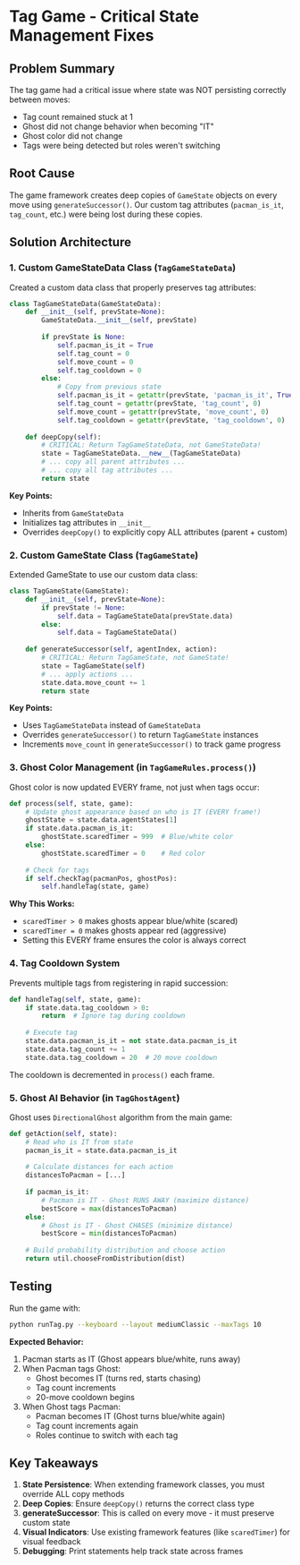 # Tag Game - Critical State Management Fixes

## Problem Summary
The tag game had a critical issue where state was NOT persisting correctly between moves:
- Tag count remained stuck at 1
- Ghost did not change behavior when becoming "IT"
- Ghost color did not change
- Tags were being detected but roles weren't switching

## Root Cause
The game framework creates deep copies of `GameState` objects on every move using `generateSuccessor()`. Our custom tag attributes (`pacman_is_it`, `tag_count`, etc.) were being lost during these copies.

## Solution Architecture

### 1. Custom GameStateData Class (`TagGameStateData`)
Created a custom data class that properly preserves tag attributes:

```python
class TagGameStateData(GameStateData):
    def __init__(self, prevState=None):
        GameStateData.__init__(self, prevState)
        
        if prevState is None:
            self.pacman_is_it = True
            self.tag_count = 0
            self.move_count = 0
            self.tag_cooldown = 0
        else:
            # Copy from previous state
            self.pacman_is_it = getattr(prevState, 'pacman_is_it', True)
            self.tag_count = getattr(prevState, 'tag_count', 0)
            self.move_count = getattr(prevState, 'move_count', 0)
            self.tag_cooldown = getattr(prevState, 'tag_cooldown', 0)
    
    def deepCopy(self):
        # CRITICAL: Return TagGameStateData, not GameStateData!
        state = TagGameStateData.__new__(TagGameStateData)
        # ... copy all parent attributes ...
        # ... copy all tag attributes ...
        return state
```

**Key Points:**
- Inherits from `GameStateData`
- Initializes tag attributes in `__init__`
- Overrides `deepCopy()` to explicitly copy ALL attributes (parent + custom)

### 2. Custom GameState Class (`TagGameState`)
Extended GameState to use our custom data class:

```python
class TagGameState(GameState):
    def __init__(self, prevState=None):
        if prevState != None:
            self.data = TagGameStateData(prevState.data)
        else:
            self.data = TagGameStateData()
    
    def generateSuccessor(self, agentIndex, action):
        # CRITICAL: Return TagGameState, not GameState!
        state = TagGameState(self)
        # ... apply actions ...
        state.data.move_count += 1
        return state
```

**Key Points:**
- Uses `TagGameStateData` instead of `GameStateData`
- Overrides `generateSuccessor()` to return `TagGameState` instances
- Increments `move_count` in `generateSuccessor()` to track game progress

### 3. Ghost Color Management (in `TagGameRules.process()`)
Ghost color is now updated EVERY frame, not just when tags occur:

```python
def process(self, state, game):
    # Update ghost appearance based on who is IT (EVERY frame!)
    ghostState = state.data.agentStates[1]
    if state.data.pacman_is_it:
        ghostState.scaredTimer = 999  # Blue/white color
    else:
        ghostState.scaredTimer = 0    # Red color
    
    # Check for tags
    if self.checkTag(pacmanPos, ghostPos):
        self.handleTag(state, game)
```

**Why This Works:**
- `scaredTimer > 0` makes ghosts appear blue/white (scared)
- `scaredTimer = 0` makes ghosts appear red (aggressive)
- Setting this EVERY frame ensures the color is always correct

### 4. Tag Cooldown System
Prevents multiple tags from registering in rapid succession:

```python
def handleTag(self, state, game):
    if state.data.tag_cooldown > 0:
        return  # Ignore tag during cooldown
    
    # Execute tag
    state.data.pacman_is_it = not state.data.pacman_is_it
    state.data.tag_count += 1
    state.data.tag_cooldown = 20  # 20 move cooldown
```

The cooldown is decremented in `process()` each frame.

### 5. Ghost AI Behavior (in `TagGhostAgent`)
Ghost uses `DirectionalGhost` algorithm from the main game:

```python
def getAction(self, state):
    # Read who is IT from state
    pacman_is_it = state.data.pacman_is_it
    
    # Calculate distances for each action
    distancesToPacman = [...]
    
    if pacman_is_it:
        # Pacman is IT - Ghost RUNS AWAY (maximize distance)
        bestScore = max(distancesToPacman)
    else:
        # Ghost is IT - Ghost CHASES (minimize distance)
        bestScore = min(distancesToPacman)
    
    # Build probability distribution and choose action
    return util.chooseFromDistribution(dist)
```

## Testing
Run the game with:
```bash
python runTag.py --keyboard --layout mediumClassic --maxTags 10
```

**Expected Behavior:**
1. Pacman starts as IT (Ghost appears blue/white, runs away)
2. When Pacman tags Ghost:
   - Ghost becomes IT (turns red, starts chasing)
   - Tag count increments
   - 20-move cooldown begins
3. When Ghost tags Pacman:
   - Pacman becomes IT (Ghost turns blue/white again)
   - Tag count increments again
   - Roles continue to switch with each tag

## Key Takeaways
1. **State Persistence**: When extending framework classes, you must override ALL copy methods
2. **Deep Copies**: Ensure `deepCopy()` returns the correct class type
3. **generateSuccessor**: This is called on every move - it must preserve custom state
4. **Visual Indicators**: Use existing framework features (like `scaredTimer`) for visual feedback
5. **Debugging**: Print statements help track state across frames

